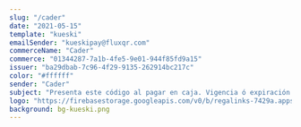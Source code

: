 ```yaml
---
slug: "/cader"
date: "2021-05-15"
template: "kueski"
emailSender: "kueskipay@fluxqr.com"
commerceName: "Cader"
commerce: "01344287-7a1b-4fe5-9e01-944f85fd9a15"
issuer: "ba29dbab-7c96-4f29-9135-262914bc217c"
color: "#ffffff"
sender: "Cader"
subject: "Presenta este código al pagar en caja. Vigencia ó expiración del código en 24 horas."
logo: "https://firebasestorage.googleapis.com/v0/b/regalinks-7429a.appspot.com/o/cader.png?alt=media&token=2fb5fcc4-1d0a-439d-a6d5-a2972a424847"
background: bg-kueski.png
---
```

